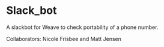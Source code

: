# Slack_bot
A slackbot for Weave to check portability of a phone number.

Collaborators: Nicole Frisbee and Matt Jensen
